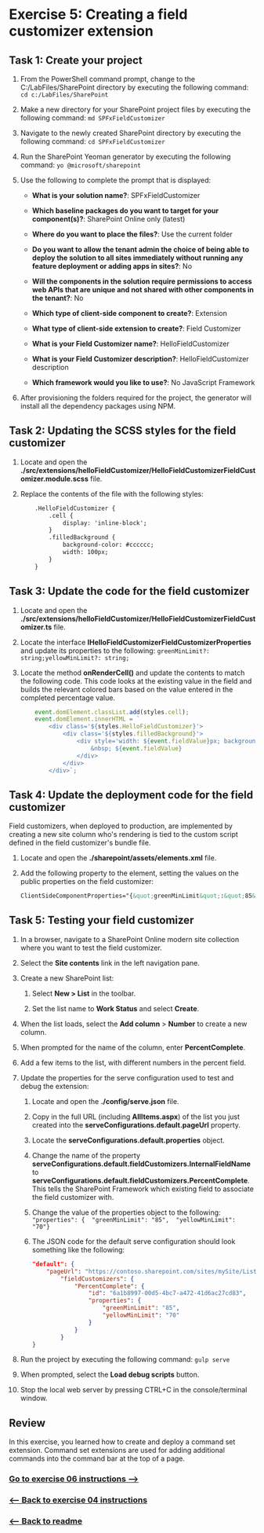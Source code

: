 # Exercise 5: Creating a field customizer extension

## Task 1: Create your project

1. From the PowerShell command prompt, change to the C:/LabFiles/SharePoint directory by executing the following command: `cd c:/LabFiles/SharePoint`

1. Make a new directory for your SharePoint project files by executing the following command: `md SPFxFieldCustomizer`

1. Navigate to the newly created SharePoint directory by executing the following command: `cd SPFxFieldCustomizer`

1. Run the SharePoint Yeoman generator by executing the following command: `yo @microsoft/sharepoint`

1. Use the following to complete the prompt that is displayed:

    - **What is your solution name?**: SPFxFieldCustomizer

    - **Which baseline packages do you want to target for your component(s)?**: SharePoint Online only (latest)

    - **Where do you want to place the files?**: Use the current folder

    - **Do you want to allow the tenant admin the choice of being able to deploy the solution to all sites immediately without running any feature deployment or adding apps in sites?**: No

    - **Will the components in the solution require permissions to access web APIs that are unique and not shared with other components in the tenant?**: No

    - **Which type of client-side component to create?**: Extension

    - **What type of client-side extension to create?**: Field Customizer

    - **What is your Field Customizer name?**: HelloFieldCustomizer

    - **What is your Field Customizer description?**: HelloFieldCustomizer description

    - **Which framework would you like to use?**: No JavaScript Framework

1. After provisioning the folders required for the project, the generator will install all the dependency packages using NPM.

## Task 2: Updating the SCSS styles for the field customizer

1. Locate and open the **./src/extensions/helloFieldCustomizer/HelloFieldCustomizerFieldCustomizer.module.scss** file.

1. Replace the contents of the file with the following styles:

    ```html
        .HelloFieldCustomizer {
            .cell {
                display: 'inline-block';
            }
            .filledBackground {
                background-color: #cccccc;
                width: 100px;
            }
        }
    ```

## Task 3: Update the code for the field customizer

1. Locate and open the **./src/extensions/helloFieldCustomizer/HelloFieldCustomizerFieldCustomizer.ts** file.

1. Locate the interface **IHelloFieldCustomizerFieldCustomizerProperties** and update its properties to the following: `greenMinLimit?: string;yellowMinLimit?: string;`

1. Locate the method **onRenderCell()** and update the contents to match the following code. This code looks at the existing value in the field and builds the relevant colored bars based on the value entered in the completed percentage value.

    ```typescript
        event.domElement.classList.add(styles.cell);
        event.domElement.innerHTML = `
            <div class='${styles.HelloFieldCustomizer}'>
                <div class='${styles.filledBackground}'>
                    <div style='width: ${event.fieldValue}px; background:#0094ff; color:#c0c0c0'>
                        &nbsp; ${event.fieldValue}
                    </div>
                </div>
            </div>`;
    ```

## Task 4: Update the deployment code for the field customizer

Field customizers, when deployed to production, are implemented by creating a new site column who's rendering is tied to the custom script defined in the field customizer's bundle file.

1. Locate and open the **./sharepoint/assets/elements.xml** file.

1. Add the following property to the **<Field>** element, setting the values on the public properties on the field customizer:

    ```xml
    ClientSideComponentProperties="{&quot;greenMinLimit&quot;:&quot;85&quot;,&quot;yellowMinLimit&quot;:&quot;70&quot;}"
    ```

## Task 5: Testing your field customizer

1. In a browser, navigate to a SharePoint Online modern site collection where you want to test the field customizer.

1. Select the **Site contents** link in the left navigation pane.

1. Create a new SharePoint list:

    1. Select **New > List** in the toolbar.

    1. Set the list name to **Work Status** and select **Create**.

1. When the list loads, select the **Add column** > **Number** to create a new column.

1. When prompted for the name of the column, enter **PercentComplete**.

1. Add a few items to the list, with different numbers in the percent field.

1. Update the properties for the serve configuration used to test and debug the extension:

    1. Locate and open the **./config/serve.json** file.

    1. Copy in the full URL (including **AllItems.aspx**) of the list you just created into the **serveConfigurations.default.pageUrl** property.

    1. Locate the **serveConfigurations.default.properties** object.

    1. Change the name of the property **serveConfigurations.default.fieldCustomizers.InternalFieldName** to **serveConfigurations.default.fieldCustomizers.PercentComplete**. This tells the SharePoint Framework which existing field to associate the field customizer with.

    1. Change the value of the properties object to the following: `"properties": {  "greenMinLimit": "85",  "yellowMinLimit": "70"}`

    1. The JSON code for the default serve configuration should look something like the following:

        ```json
        "default": {  
            "pageUrl": "https://contoso.sharepoint.com/sites/mySite/Lists/Work%20Status/AllItems.aspx",  
                "fieldCustomizers": {    
                    "PercentComplete": {      
                        "id": "6a1b8997-00d5-4bc7-a472-41d6ac27cd83",      
                        "properties": {        
                            "greenMinLimit": "85",        
                            "yellowMinLimit": "70"
                        }    
                    }  
                }
        }
        ```
1. Run the project by executing the following command: `gulp serve`

1. When prompted, select the **Load debug scripts** button.

1. Stop the local web server by pressing CTRL+C in the console/terminal window.

## Review

In this exercise, you learned how to create and deploy a command set extension.  Command set extensions are used for adding additional commands into the command bar at the top of a page.


### [Go to exercise 06 instructions -->](../Exercise_06/07-Exercise-6-Deploying-a-SharePoint-Framework-solution.md)

### [<-- Back to exercise 04 instructions](../Exercise_04/05-Exercise-4-Creating-a-command-set-extension.md)

### [<-- Back to readme](../../../)
